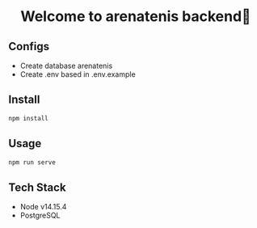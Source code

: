 <h1 align="center">Welcome to arenatenis backend👋</h1>

## Configs

* Create database arenatenis
* Create .env based in .env.example 

## Install

```sh
npm install
```

## Usage

```sh
npm run serve
```

## Tech Stack

* Node v14.15.4
* PostgreSQL




